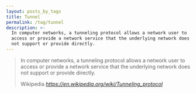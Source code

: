```yaml
---
layout: posts_by_tags
title: Tunnel
permalink: /tag/tunnel
description: >-
  In computer networks, a tunneling protocol allows a network user to
  access or provide a network service that the underlying network does
  not support or provide directly.
---
```

<blockquote>
  <p>
    In computer networks, a tunneling protocol allows a network user to
    access or provide a network service that the underlying network does
    not support or provide directly.
  </p>
  <footer>
    Wikipedia
    <cite title="Tunnel protocol">
      <a href="https://en.wikipedia.org/wiki/Tunneling_protocol">
        https://en.wikipedia.org/wiki/Tunneling_protocol
      </a>
    </cite>
  </footer>
</blockquote>
